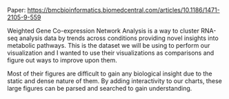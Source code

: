 Paper: https://bmcbioinformatics.biomedcentral.com/articles/10.1186/1471-2105-9-559

Weighted Gene Co-expression Network Analysis is a way to cluster RNA-seq analysis data by trends across conditions providing novel insights into metabolic pathways. This is the dataset we will be using to perform our visualization and I wanted to use their visualizations as comparisons and figure out ways to improve upon them.

Most of their figures are difficult to gain any biological insight due to the static and dense nature of them. By adding interactivity to our charts, these large figures can be parsed and searched to gain understanding. 
